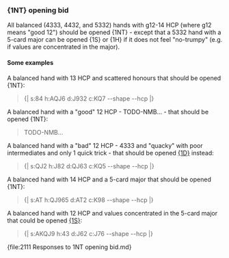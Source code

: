 ### <a name="1NT_opening_bid"> {1NT} opening bid

All balanced (4333, 4432, and 5332) hands with g12-14 HCP (where g12 means "good 12") should be opened {1NT} - except that a 5332 hand with a 5-card major can be opened {1S} or {1H} if it does not feel "no-trumpy" (e.g. if values are concentrated in the major).

#### Some examples

A balanced hand with 13 HCP and scattered honours that should be opened {1NT}:

> {| s:84 h:AQJ6 d:J932 c:KQ7 --shape --hcp |}

A balanced hand with a "good" 12 HCP - TODO-NMB... - that should be opened {1NT}:

> TODO-NMB...

A balanced hand with a "bad" 12 HCP - 4333 and "quacky" with poor intermediates and only 1 quick trick - that should be opened [{1D}](#1D_opening_bid) instead:

> {| s:QJ2 h:J82 d:QJ63 c:KQ5 --shape --hcp |}

A balanced hand with 14 HCP and a 5-card major that should be opened {1NT}:

> {| s:AT h:QJ965 d:AT2 c:K98 --shape --hcp |}

A balanced hand with 12 HCP and values concentrated in the 5-card major that could be opened <a href="#1S_opening_bid">{1S}</a>:

> {| s:AKQJ9 h:43 d:J62 c:J76 --shape --hcp |}






{file:2111 Responses to 1NT opening bid.md}
